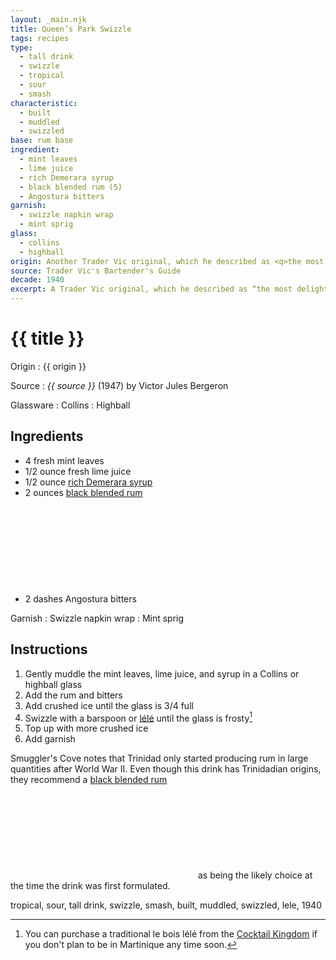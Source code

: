 ```yaml
---
layout: _main.njk
title: Queen’s Park Swizzle
tags: recipes
type:
  - tall drink
  - swizzle
  - tropical
  - sour
  - smash
characteristic:
  - built
  - muddled
  - swizzled
base: rum base
ingredient:
  - mint leaves
  - lime juice
  - rich Demerara syrup
  - black blended rum (5)
  - Angostura bitters
garnish: 
  - swizzle napkin wrap
  - mint sprig
glass:
  - collins
  - highball
origin: Another Trader Vic original, which he described as <q>the most delightful form of anesthesia given out today.</q> The drink is named named after the Queen's Park Hotel located in Trinidad's Port of Spain.
source: Trader Vic's Bartender's Guide
decade: 1940
excerpt: A Trader Vic original, which he described as “the most delightful form of anesthesia given out today.” The drink is named named after the Queen's Park Hotel located in Trinidad's Port of Spain.
---
```


<!-- markdownlint-disable MD025 -->
# {{ title }}
<!-- markdownlint-enable MD025 -->

Origin
  : {{ origin }}

Source
  : <cite><span data-pagefind-filter="Source">{{ source }}</span></cite> (1947) by  Victor Jules Bergeron

Glassware
  : <span data-pagefind-filter="Glassware">Collins</span>
  : <span data-pagefind-filter="Glassware">Highball</span>

## Ingredients

- 4 fresh mint leaves
- 1/2 ounce fresh lime juice
- 1/2 ounce [rich Demerara syrup](/mixes/2-1-simple-syrup)
- 2 ounces [black blended rum](/11-rum-black-blended/)<icon-l space="1em" class="bigger" label="(5)"><span class="with-icon"><svg class="icon"><use href="/assets/images/icons/circle-5.svg#circle-5"></use></svg></span></icon-l>
- 2 dashes Angostura bitters

Garnish
  : <span data-pagefind-filter="Garnish">Swizzle napkin wrap</span>
  : <span data-pagefind-filter="Garnish">Mint sprig</span>

## Instructions

1. Gently muddle the mint leaves, lime juice, and syrup in a Collins or highball glass
2. Add the rum and bitters
3. Add crushed ice until the glass is 3/4 full
4. Swizzle with a barspoon or <a href="https://www.uncommoncaribbean.com/martinique/uncommon-buy-le-bois-lele-the-authentic-caribbean-swizzle-stick/" target="_blank" rel="external noopener"><span lang="fr">lélé</span></a> until the glass is frosty[^1]
5. Top up with more crushed ice
6. Add garnish

[^1]: You can purchase a traditional <span lang="fr">le bois lélé</span> from the <a href="https://cocktailkingdom.com/products/swizzle-stick" target="_blank" rel="external noopener">Cocktail Kingdom</a> if you don't plan to be in Martinique any time soon.

<tiki-callout type="note">

  Smuggler's Cove notes that Trinidad only started producing rum in large quantities after World War II. Even though this drink has Trinidadian origins, they recommend a [black blended rum](/rums/11-rum-black-blended/)<icon-l space="1em" class="bigger" label="(5)"><span class="with-icon"><svg class="icon"><use href="/assets/images/icons/circle-5.svg#circle-5"></use></svg></span></icon-l><span class="after-icon"></span>as being the likely choice at the time the drink was first formulated.

</tiki-callout>

<div
  data-origin[0]="Trader Vic"
  data-origin[1]="Victor Bergeron"
  data-pagefind-filter="
    Origin[data-origin[0]],
    Origin[data-origin[1]]
  "
>
</div>

<div
  data-cat[0]="Drink"
  data-type[0]="Tropical"
  data-type[1]="Sour"
  data-type[2]="Tall drink"
  data-type[3]="Smash"
  data-type[4]="Swizzle"
  data-char[0]="Built"
  data-char[1]="Muddled"
  data-char[2]="Swizzled"
  data-base[0]="Rum/Cane spirits"
  data-ingredient[0]="Mint leaves"
  data-ingredient[1]="Lime juice"
  data-ingredient[2]="Rich Demerara"
  data-ingredient[3]="Black blended rum [5]"
  data-ingredient[4]="Angostura bitters"
  data-origin[0]="Trader Vic"
  data-origin[1]="Victor Bergeron"
  data-decade[0]="1940"
  data-pagefind-filter="
    Category[data-cat[0]],
    Type[data-type[0]],
    Type[data-type[1]],
    Type[data-type[2]],
    Type[data-type[3]],
    Type[data-type[4]],
    Characteristic[data-char[0]],
    Characteristic[data-char[1]],
    Characteristic[data-char[2]],
    Base[data-base[0]],
    Ingredient[data-ingredient[0]],
    Ingredient[data-ingredient[1]],
    Ingredient[data-ingredient[2]],
    Ingredient[data-ingredient[3]],
    Ingredient[data-ingredient[4]],
    Origin[data-origin[0]],
    Origin[data-origin[1]],
    Decade[data-decade[0]]
  "
>
</div>

<div class="keywords" aria-hidden>tropical, sour, tall drink, swizzle, smash, built, muddled, swizzled, lele, 1940</div>
